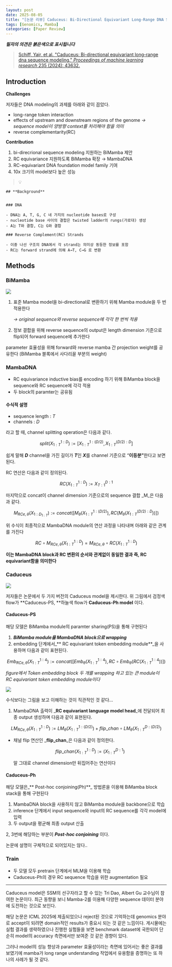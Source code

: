 ```yaml
---
layout: post
date: 2025-08-05
title: "[논문 리뷰] Caduceus: Bi-Directional Equivariant Long-Range DNA Sequence Modeling"
tags: [Genomics, Mamba]
categories: [Paper Review]
---
```


<span class="notion-red">_**필자의 의견은 붉은색으로 표시됩니다**_</span>


> [Schiff, Yair, et al. "Caduceus: Bi-directional equivariant long-range dna sequence modeling." ](https://pmc.ncbi.nlm.nih.gov/articles/PMC12189541/)[_Proceedings of machine learning research_](https://pmc.ncbi.nlm.nih.gov/articles/PMC12189541/)[ 235 (2024): 43632.](https://pmc.ncbi.nlm.nih.gov/articles/PMC12189541/)



## Introduction


**Challenges**


저자들은 DNA modeling의 과제를 아래와 같이 꼽았다.

- long-range token interaction
- effects of upstream and downstream regions of the genome 
_→ sequence model이 양방향 context를 처리해야 함을 의미_
- reverse complementarity(RC)

**Contribution**

1. bi-direcrional sequence modeling 지원하는 BiMamba 제안
1. RC equivariance 지원하도록 BiMamba 확장 → MambaDNA
1. RC-equivariant DNA foundation model family 기여
1. 10x 크기의 model보다 높은 성능

> 💡 


	## **Background**


	### DNA

	- DNA는 A, T, G, C 네 가지의 nucleotide bases로 구성
	- nucleotide base 사이의 결합은 twisted ladder의 rungs(가로대) 생성
	- A는 T와 결합, C는 G와 결합

	### Reverse Complement(RC) Strands

	- 이중 나선 구조의 DNA에서 각 strand는 의미상 동등한 정보를 포함
	- RC는 forward strand에 의해 A→T, C→G 로 변환


## Methods



### BiMamba


![](https://prod-files-secure.s3.us-west-2.amazonaws.com/542b861c-36a8-4051-84e5-8804b6728dba/2c247d59-7815-4980-99f0-8f0d21f445a7/image.png?X-Amz-Algorithm=AWS4-HMAC-SHA256&X-Amz-Content-Sha256=UNSIGNED-PAYLOAD&X-Amz-Credential=ASIAZI2LB466SIH5KTPE%2F20250911%2Fus-west-2%2Fs3%2Faws4_request&X-Amz-Date=20250911T220110Z&X-Amz-Expires=3600&X-Amz-Security-Token=IQoJb3JpZ2luX2VjEKb%2F%2F%2F%2F%2F%2F%2F%2F%2F%2FwEaCXVzLXdlc3QtMiJGMEQCIER3R3sO18qhhvlUv5RRFHN6P9xRNFO26uwpEw0YRFiGAiAGKehL%2Fp5%2FFKu%2Bb3aYU3Dx%2Fsyz7PKPK0nC9SZ8hQSBPir%2FAwgfEAAaDDYzNzQyMzE4MzgwNSIM3fxbwocVTlG1S64tKtwDOgQb250Pq8EOrk5xu%2F6WaFBVUukN%2BFvLWKiJ8YVdn7ZOE1qH9kBXizW5YQmHOufCnIGwXQuU5CwgAZUQ0PnDcrqjSD044EI8bWjkqL%2Bt1vlxfbKlA35UsI6JHR8gtiqGeX%2BDPrcUTrd4oxzWv79jstp2PIjGaCMKjn1s5BMyuIIOI4efIvjSWrGmy8Af6gqDGJTluxSmB%2FDUrRCz2W50qDDKflsIqWTvJUj3tB7JogKRCRa8lEU9NvGzwua6I%2F0Xc9eeooVp%2FI1Z5RiDtdS91lVcYLGel3kFP3%2FFEEUO3kypk3vLQPQnCzWy5pyKfo0%2BYuLycM0L6%2BOfuh2yt4RYymg%2BwilECouxcK9Q8xv6pRadk6B7EGI5aZqYoDgbBoel5%2BYYWpKqBuqdaoG6l2NoRC3vVqiFvmn9tORBgBUI4AvOyiUr7z36kSrmPfw3m8FFYKXpUJumzn1JitPSaLuWxB5raITadOsCuoXem92w0iMB%2BgFJLozEHPTwl0KOTEuqsGtmi69PWeRpzTJxKPSv6g02W%2F06nLGJY6tHbAODI6DFSQz4Amt48MoV%2BCOnZZWrck07ZmIolSwgHkKo34ZMuS4GwsE5cifGhbu%2FO4ac8WW1tlLjKWTeBAbqLwEwjoWNxgY6pgF4gi2qihlfHKD0IviUOdgE2wfuDL7sE%2FC6HjPNNVDwftQFLdlCFNBV0%2BZ25yV2gJKXndiSJm1Sj0XQx%2BEFE%2FIfzR6Ej1CFwaxv%2BY1Ib4EkoGTLaPrukIE1IuuIBteXmhaU3ZEPqhA2eieyZhlRhGiB8DnlENY97ywoPmGJZdeyeLh6dt%2B1baB%2BUzNW7AcWY0YY%2BWFEWOzx0j%2B2lfRIyJ7IxH5%2B0aSs&X-Amz-Signature=a7d9d783641b05d89985198f28860be51da2d2d38e423c73f7b3abc81c881acc&X-Amz-SignedHeaders=host&x-amz-checksum-mode=ENABLED&x-id=GetObject)

1. 표준 Mamba model을 bi-directional로 변환하기 위해 Mamba module을 두 번 적용한다

	_→ original sequence와 reverse sequence에 각각 한 번씩 적용_

1. 정보 결합을 위해 reverse sequence의 output은 length dimension 기준으로 flip되어 forward sequence에 추가한다

parameter 효율성을 위해 forward와 reverse mamba 간 projection weight를 공유한다 (BiMamba 블록에서 사다리꼴 부분의 weight)



### MambaDNA

- RC equivariance inductive bias를 encoding 하기 위해 BiMamba block을 sequence와 RC sequence에 각각 적용
- 두 block의 paramter는 공유됨


#### 수식적 설명

- sequence length : _T_
- channels : _D_

라고 할 때,  channel splitting operation은 다음과 같다.


$$
split(X^{1:D}_{1:T}):=[X^{1:(D/2)}_{1:T},X^{(D/2):D}_{1:T}]
$$


<span class="notion-red">쉽게 말해 </span><span class="notion-red">_**D**_</span><span class="notion-red"> channel을 가진 길이가 </span><span class="notion-red">_**T**_</span><span class="notion-red">인 </span><span class="notion-red">_**X**_</span><span class="notion-red">를 channel 기준으로 “</span><span class="notion-red">**이등분”**</span><span class="notion-red">한다고 보면 된다.</span>


RC 연산은 다음과 같이 정의된다.


$$
RC(X^{1:D}_{1:T}):=X^{D:1}_{T:1}
$$


마지막으로 concat이 channel dimension 기준으로의 sequence 결합 _M_은 다음과 같다.


$$
M_{RCe,\theta}(X_{1:D_{1:T}}):=concat([M_{\theta}(X^{1:(D/2)}_{1:T}),RC(M_{\theta}(X^{(D/2):D}_{1:T}))])
$$


위 수식이 최종적으로 MambaDNA module의 연산 과정을 나타내며 아래와 같은 관계를 가진다


$$
RC\circ M_{RCe,\theta}(X^{1:D}_{1:T}) = M_{RCe,\theta} \circ RC(X^{1:D}_{1:T})
$$


**이는 MambaDNA block과 RC 변환의 순서와 관계없이 동일한 결과 즉, RC equivariant함을 의미한다**



### Caduceus


![](https://prod-files-secure.s3.us-west-2.amazonaws.com/542b861c-36a8-4051-84e5-8804b6728dba/f94a60d7-8145-473b-aef9-7c68d3ec604a/image.png?X-Amz-Algorithm=AWS4-HMAC-SHA256&X-Amz-Content-Sha256=UNSIGNED-PAYLOAD&X-Amz-Credential=ASIAZI2LB466SIH5KTPE%2F20250911%2Fus-west-2%2Fs3%2Faws4_request&X-Amz-Date=20250911T220110Z&X-Amz-Expires=3600&X-Amz-Security-Token=IQoJb3JpZ2luX2VjEKb%2F%2F%2F%2F%2F%2F%2F%2F%2F%2FwEaCXVzLXdlc3QtMiJGMEQCIER3R3sO18qhhvlUv5RRFHN6P9xRNFO26uwpEw0YRFiGAiAGKehL%2Fp5%2FFKu%2Bb3aYU3Dx%2Fsyz7PKPK0nC9SZ8hQSBPir%2FAwgfEAAaDDYzNzQyMzE4MzgwNSIM3fxbwocVTlG1S64tKtwDOgQb250Pq8EOrk5xu%2F6WaFBVUukN%2BFvLWKiJ8YVdn7ZOE1qH9kBXizW5YQmHOufCnIGwXQuU5CwgAZUQ0PnDcrqjSD044EI8bWjkqL%2Bt1vlxfbKlA35UsI6JHR8gtiqGeX%2BDPrcUTrd4oxzWv79jstp2PIjGaCMKjn1s5BMyuIIOI4efIvjSWrGmy8Af6gqDGJTluxSmB%2FDUrRCz2W50qDDKflsIqWTvJUj3tB7JogKRCRa8lEU9NvGzwua6I%2F0Xc9eeooVp%2FI1Z5RiDtdS91lVcYLGel3kFP3%2FFEEUO3kypk3vLQPQnCzWy5pyKfo0%2BYuLycM0L6%2BOfuh2yt4RYymg%2BwilECouxcK9Q8xv6pRadk6B7EGI5aZqYoDgbBoel5%2BYYWpKqBuqdaoG6l2NoRC3vVqiFvmn9tORBgBUI4AvOyiUr7z36kSrmPfw3m8FFYKXpUJumzn1JitPSaLuWxB5raITadOsCuoXem92w0iMB%2BgFJLozEHPTwl0KOTEuqsGtmi69PWeRpzTJxKPSv6g02W%2F06nLGJY6tHbAODI6DFSQz4Amt48MoV%2BCOnZZWrck07ZmIolSwgHkKo34ZMuS4GwsE5cifGhbu%2FO4ac8WW1tlLjKWTeBAbqLwEwjoWNxgY6pgF4gi2qihlfHKD0IviUOdgE2wfuDL7sE%2FC6HjPNNVDwftQFLdlCFNBV0%2BZ25yV2gJKXndiSJm1Sj0XQx%2BEFE%2FIfzR6Ej1CFwaxv%2BY1Ib4EkoGTLaPrukIE1IuuIBteXmhaU3ZEPqhA2eieyZhlRhGiB8DnlENY97ywoPmGJZdeyeLh6dt%2B1baB%2BUzNW7AcWY0YY%2BWFEWOzx0j%2B2lfRIyJ7IxH5%2B0aSs&X-Amz-Signature=6cfafbb67fa6a329fcdb1a8ff5e5f2461d3e3a209581221b367a1528572a4514&X-Amz-SignedHeaders=host&x-amz-checksum-mode=ENABLED&x-id=GetObject)


저자들은 논문에서 두 가지 버전의 Caduceus model을 제시한다. 위 그림에서 검정색 flow가 **Caduceus-PS, **하늘색 flow가 **Caduceus-Ph model** 이다.



#### Caduceus-PS


해당 모델은 BiMamba module의 paramter sharing(PS)을 통해 구현된다

1. _**BiMamba module을 MambaDNA block으로 wrapping**_
1. embedding 단계에서_** RC equivariant token embedding module**_을 사용하며 다음과 같이 표현된다.

$$
Emb_{RCe,\theta}(X^{1:4}_{1:T}):=concat([Emb_{\theta}(X^{1:4}_{1:T}),RC \circ Emb_{\theta}(RC(X^{1:4}_{1:T}))])
$$


_figure에서 Token embedding block 두 개를 wrapping 하고 있는 큰 module이 RC equivariant token embedding module이다_


![](https://prod-files-secure.s3.us-west-2.amazonaws.com/542b861c-36a8-4051-84e5-8804b6728dba/b175e4da-71eb-4e91-8c23-a06dabe673c9/image.png?X-Amz-Algorithm=AWS4-HMAC-SHA256&X-Amz-Content-Sha256=UNSIGNED-PAYLOAD&X-Amz-Credential=ASIAZI2LB466SIH5KTPE%2F20250911%2Fus-west-2%2Fs3%2Faws4_request&X-Amz-Date=20250911T220110Z&X-Amz-Expires=3600&X-Amz-Security-Token=IQoJb3JpZ2luX2VjEKb%2F%2F%2F%2F%2F%2F%2F%2F%2F%2FwEaCXVzLXdlc3QtMiJGMEQCIER3R3sO18qhhvlUv5RRFHN6P9xRNFO26uwpEw0YRFiGAiAGKehL%2Fp5%2FFKu%2Bb3aYU3Dx%2Fsyz7PKPK0nC9SZ8hQSBPir%2FAwgfEAAaDDYzNzQyMzE4MzgwNSIM3fxbwocVTlG1S64tKtwDOgQb250Pq8EOrk5xu%2F6WaFBVUukN%2BFvLWKiJ8YVdn7ZOE1qH9kBXizW5YQmHOufCnIGwXQuU5CwgAZUQ0PnDcrqjSD044EI8bWjkqL%2Bt1vlxfbKlA35UsI6JHR8gtiqGeX%2BDPrcUTrd4oxzWv79jstp2PIjGaCMKjn1s5BMyuIIOI4efIvjSWrGmy8Af6gqDGJTluxSmB%2FDUrRCz2W50qDDKflsIqWTvJUj3tB7JogKRCRa8lEU9NvGzwua6I%2F0Xc9eeooVp%2FI1Z5RiDtdS91lVcYLGel3kFP3%2FFEEUO3kypk3vLQPQnCzWy5pyKfo0%2BYuLycM0L6%2BOfuh2yt4RYymg%2BwilECouxcK9Q8xv6pRadk6B7EGI5aZqYoDgbBoel5%2BYYWpKqBuqdaoG6l2NoRC3vVqiFvmn9tORBgBUI4AvOyiUr7z36kSrmPfw3m8FFYKXpUJumzn1JitPSaLuWxB5raITadOsCuoXem92w0iMB%2BgFJLozEHPTwl0KOTEuqsGtmi69PWeRpzTJxKPSv6g02W%2F06nLGJY6tHbAODI6DFSQz4Amt48MoV%2BCOnZZWrck07ZmIolSwgHkKo34ZMuS4GwsE5cifGhbu%2FO4ac8WW1tlLjKWTeBAbqLwEwjoWNxgY6pgF4gi2qihlfHKD0IviUOdgE2wfuDL7sE%2FC6HjPNNVDwftQFLdlCFNBV0%2BZ25yV2gJKXndiSJm1Sj0XQx%2BEFE%2FIfzR6Ej1CFwaxv%2BY1Ib4EkoGTLaPrukIE1IuuIBteXmhaU3ZEPqhA2eieyZhlRhGiB8DnlENY97ywoPmGJZdeyeLh6dt%2B1baB%2BUzNW7AcWY0YY%2BWFEWOzx0j%2B2lfRIyJ7IxH5%2B0aSs&X-Amz-Signature=d5c72f720e640bac3c7a6e278652ec3bc297ec6393f881875a71959bd95a76ba&X-Amz-SignedHeaders=host&x-amz-checksum-mode=ENABLED&x-id=GetObject)


<span class="notion-red">수식보다는 그림을 보고 이해하는 것이 직관적인 것 같다…</span>

1. MambaDNA 출력이 _**RC equivariant language model head**_에 전달되어 최종 output 생성하며 다음과 같이 표현된다.

$$
LM_{RCe,\theta}(X^{1:D}_{1:T}):= LM_{\theta}(X^{1:(D/2)}_{1:T})+flip\_chan\circ LM_{\theta}(X^{D:(D/2)}_{1:T})
$$

- 채널 flip 연산인 _**flip\_chan**_은 다음과 같이 정의한다.

	$$
	flip\_chan(X^{1:D}_{1:T}):=(X^{D:1}_{1:T})
	$$


	말 그대로 channel dimension만 뒤집어주는 연산이다



#### Caduceus-Ph


해당 모델은_** Post-hoc conjoining(Ph)**_ 방법론을 이용해 BiMamba block stack을 통해 구현된다

1. MambaDNA block을 사용하지 않고 BiMamba module을 backbone으로 학습
1. inference 단계에서 input sequence와 input의 RC sequence를 각각 model에 입력
1. 두 output을 평균해 최종 output 산출

2, 3번에 해당하는 부분이 _**Post-hoc conjoining**_ 이다.


<span class="notion-red">논문에 설명이 구체적으로 되어있지는 않다..</span>



### Train

- 두 모델 모두 pretrain 단계에서 MLM을 이용해 학습
- Caduceus-Ph의 경우 RC sequence 학습을 위한 augmentation 필요

---


<span class="notion-red">Caduceus model은 SSM의 선구자라고 할 수 있는 Tri Dao, Albert Gu 교수님이 참여한 논문이다. 최근 동향을 보니 Mamba-2를 이용해 다양한 sequence 데이터 분야에 도전하는 것으로 보인다.</span>


<span class="notion-red">해당 논문은 ICML 2025에 제출되었으나 reject된 것으로 기억하는데 genomics 분야로 accept이 되려면 domain적인 results가 중요시 되는 것 같은 느낌이다. 게시물에는 실험 결과를 생략하였으나 진행한 실험들을 보면 benchmark dataset에 국한되어 단순히 model의 accuracy 측면에서만 보여준 것 같은 경향이 있다.</span>


<span class="notion-red">그러나 model의 성능 향상과 parameter 효율성이라는 측면에 있어서는 좋은 결과를 보였기에 mamba가 long range understanding 작업에서 유용함을 증명하는 또 하나의 사례가 될 것 같다.</span>

